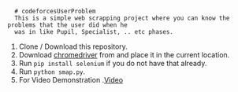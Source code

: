       # codeforcesUserProblem
      This is a simple web scrapping project where you can know the problems that the user did when he 
      was in like Pupil, Specialist, .. etc phases.
      
      
1. Clone / Download this repository.
2. Download [chromedriver](https://chromedriver.chromium.org/downloads) from and place it in the current location.
3. Run `pip install selenium` if you do not have that already.
4. Run `python smap.py`.
5. For Video Demonstration .[Video](https://drive.google.com/file/d/1mjmzozjZTmIItNk5lhcbncDXSrdFbXXc/view?usp=sharing)
